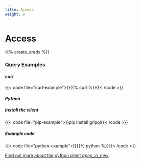 ```yaml
---
title: Access
weight: 0
---
```


# Access
{{% create_creds %}}

### Query Examples
#### _curl_
{{< code file="curl-example">}}{{% curl %}}{{< /code >}}

#### _Python_
##### Install the client
{{< code file="pip-example">}}pip install gripql{{< /code >}}

##### Example code
{{< code file="python-example">}}{{% python %}}{{< /code >}}

<a href="https://bmeg.github.io/grip/docs/queries/getting_started" target="_blank" >Find out more about the python client <i class="material-icons">open_in_new</i></a>
